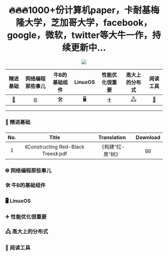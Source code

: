 <div align=center>
  
  # 🔥🔥🔥1000+份计算机paper，卡耐基梅隆大学，芝加哥大学，facebook，google，微软，twitter等大牛一作，持续更新中...
    
</div>
<div align=center>
<img src="https://img12.360buyimg.com/ddimg/jfs/t1/192169/2/12820/11155/60ed0f51E6286134a/535d82747007c63e.png">
</div>
<div align=center>
  
精进基础 | 网络编程那些事儿 | 牛B的基础组件 | LinuxOS | 性能优化很重要 | 高大上的分布式 | 阅读工具
:-------: | :---------------: | :------------: | :-------: |:--------------: | :------------: | :------------:
[🔨](#1)|[🌐](#2)|[🛠](#3)|[🖥](#4)|[✈](#5)|[🖧](#6)|[🧰](#7)
  ---
</div>


  
<h3 id="1">🔨 精进基础<h3>
<div align=center>
    
No.|Title|Translation|Download
:-------: | :---------------: | :------------: | :-------:
1|《Constructing Red-Black Trees》.pdf|《构建“红-黑”树》|[go]()

</div>

<h3 id="2">🌐 网络编程那些事儿<h3>
  

  
<h3 id="3">🛠 牛B的基础组件<h3>
  


  
<h3 id="4">🖥 LinuxOS<h3>
  


  
<h3 id="5">✈ 性能优化很重要<h3>


  
<h3 id="6">🖧 高大上的分布式<h3>

  
<h3 id="7">🧰 阅读工具
  

